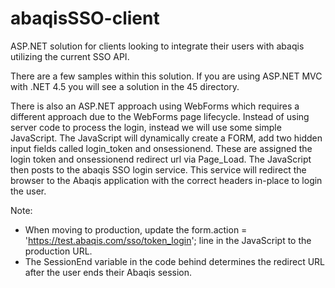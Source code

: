 # abaqisSSO-client
ASP.NET solution for clients looking to integrate their users with abaqis utilizing the current SSO API.

There are a few samples within this solution.
If you are using ASP.NET MVC with .NET 4.5 you will see a solution in the 45 directory.

There is also an ASP.NET approach using WebForms which requires a different approach due to the WebForms page lifecycle.  Instead of using server code to process the login, instead we will use some simple JavaScript. The JavaScript will dynamically create a FORM, add two hidden input fields called login_token  and onsessionend. These are assigned the login token and onsessionend redirect url via Page_Load. The JavaScript then posts to the abaqis SSO login service. This service will redirect the browser to the  Abaqis application with the correct headers in-place to login the user.

Note:

  *   When moving to production, update the form.action = 'https://test.abaqis.com/sso/token_login'; line in the JavaScript to the production URL.
  *   The SessionEnd variable in the code behind determines the redirect URL after the user ends their Abaqis session.

